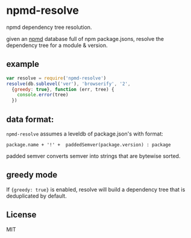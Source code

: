 # npmd-resolve

npmd dependency tree resolution.

given an [npmd](https://github.com/dominictarr/npmd)
database full of npm package.jsons,
resolve the dependency tree for a module & version.

## example

``` js
var resolve = require('npmd-resolve')
resolve(db.sublevel('ver'), 'browserify', '2', 
  {greedy: true}, function (err, tree) {
    console.error(tree)
  })
```

## data format:

`npmd-resolve` assumes a leveldb of package.json's with format:

`package.name + '!' +  paddedSemver(package.version) : package`

padded semver converts semver into strings that are bytewise sorted.

## greedy mode

If `{greedy: true}` is enabled,
resolve will build a dependency tree that is deduplicated by default.

## License

MIT
